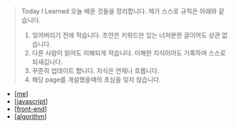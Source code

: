 > Today I Learned
> 오늘 배운 것들을 정리합니다.
> 제가 스스로 규칙은 아래와 같습니다.
>
> 1. 잊어버리기 전에 적습니다. 초안은 키워드만 있는 너저분한 글이어도 상관 없습니다.
> 2. 다른 사람이 읽어도 이해되게 적습니다. 이해한 지식이어도 기록하며 스스로 되새깁니다.
> 3. 꾸준히 업데이트 합니다. 지식은 언제나 흐릅니다.
> 4. 해당 page를 개설했을때의 초심을 잊지 않습니다.

- [[me]]
- [[javascript]]
- [[front-end]]
- [[algorithm]]

[//begin]: # "Autogenerated link references for markdown compatibility"
[me]: me "me"
[javascript]: docs/javascript/javascript "javascript"
[front-end]: docs/front-end/front-end "front end"
[algorithm]: docs/algorithm/algorithm "algorithm"
[//end]: # "Autogenerated link references"

